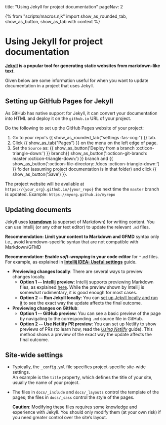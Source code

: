 <frontmatter>
  title: "Using Jekyll for project documentation"
  pageNav: 2
</frontmatter>

{% from "scripts/macros.njk" import show_as_rounded_tab, show_as_button, show_as_tab with context %}

# Using Jekyll for project documentation

<div class="lead">

**[Jekyll](https://jekyllrb.com/) is a popular tool for generating static websites from markdown-like text**.
</div>

Given below are some information useful for when you want to update documentation in a project that uses Jekyll.

<!-- ==================================================================================================== -->

## Setting up GitHub Pages for Jekyll

As GitHub has native support for Jekyll, it can convert your documentation into HTML and deploy it on the `github.io` URL of your project.

Do the following to set up the GitHub Pages website of your project:
1. Go to your repo's {{ show_as_rounded_tab("settings :fas-cog:") }} tab.
1. Click {{ show_as_tab("Pages") }} on the menu on the left edge of page.
1. Set the `Source` as: {{ show_as_button('Deploy from a branch :octicon-triangle-down:') }} branch{{ show_as_button(':octicon-git-branch: master :octicon-triangle-down:') }} branch and {{ show_as_button(':octicon-file-directory: /docs :octicon-triangle-down:') }} folder (assuming project documentation is in that folder) and click {{ show_as_button('Save') }}.

The project website will be available at `https://{your_org}.github.io/{your_repo}` the next time the `master` branch is updated. Example: `https://myorg.github.io/myrepo`

<!-- ==================================================================================================== -->

## Updating documents

Jekyll uses [**kramdown**](https://kramdown.gettalong.org/syntax.html) (a superset of Markdown) for writing content. You can use Intellij (or any other text editor) to update the relevant `.md` files.

<box type="tip" seamless>

**Recommendation: Limit your content to Markdown and GFMD** syntax only i.e., avoid kramdown-specific syntax that are not compatible with Markdown/GFMD
</box>
<box type="tip" seamless>

**Recommendation: Enable _soft-wrapping_ in your code editor** for `*.md` files. For example, as explained in [**Intellij IDEA: Useful settings**](intellijUsefulSettings.md#enabling-soft-wrapping) guide.
</box>

* **Previewing changes locally**: There are several ways to preview changes locally.
  * **Option 1 -- Intellij preview**: Intellij supports previewing Markdown files, as explained [here](https://www.jetbrains.com/help/idea/markdown.html). While the preview shown by Intellij is somewhat rudimentary, it is good enough for most cases.
  * **Option 2 -- Run Jekyll locally**: You can [set up Jekyll locally and run it](https://help.github.com/en/github/working-with-github-pages/testing-your-github-pages-site-locally-with-jekyll) to see the exact way the update affects the final outcome.
* **Previewing changes on GitHub**:
  * **Option 1 -- GitHub preview**: You can see a basic preview of the page by navigating to the corresponding `.md` source file in GitHub.
  * **Option 2 -- Use Netlify PR preview**: You can set up Netlify to show previews of PRs (to learn how, read the [_Using Netlify_](netlify.html) guide). This method shows a preview of the exact way the update affects the final outcome.

<!-- ==================================================================================================== -->

## Site-wide settings

* Typically, the `_config.yml` file specifies project-specific site-wide settings.<br>
  An example is the `title` property, which defines the title of your site, usually the name of your project.

* The files in `docs/_include` and `docs/_layouts` control the template of the pages; the files in `docs/_sass` control the style of the pages.

  <box type="warning" seamless>

  **Caution**: Modifying these files requires some knowledge and experience with Jekyll. You should only modify them (at your own risk) if you need greater control over the site’s layout.
  </box>
